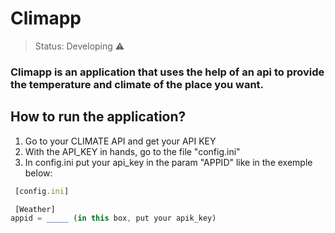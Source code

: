 <h1>Climapp</h1>

> Status: Developing ⚠

### Climapp is an application that uses the help of an api to provide the temperature and climate of the place you want.

## How to run the application?

1. Go to your CLIMATE API and get your API KEY
2. With the API_KEY in hands, go to the file "config.ini"
3. In config.ini put your api_key in the param "APPID" like in the exemple below:

```javascript
 [config.ini]

 [Weather]
appid = _____ (in this box, put your apik_key)

